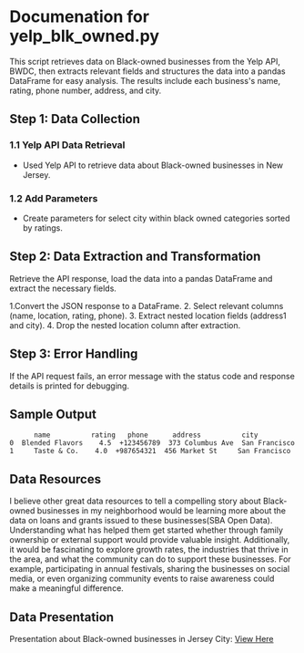 # Documenation for yelp_blk_owned.py
This script retrieves data on Black-owned businesses from the Yelp API, BWDC, then extracts relevant fields and structures the data into a pandas DataFrame for easy analysis. The results include each business's name, rating, phone number, address, and city.


## Step 1: Data Collection
### 1.1 Yelp API Data Retrieval
- Used Yelp API to retrieve data about Black-owned businesses in New Jersey. 



### 1.2 Add Parameters 
- Create parameters for select city within black owned categories sorted by ratings. 

## Step 2: Data Extraction and Transformation
Retrieve the API response, load the data into a pandas DataFrame and extract the necessary fields.

1.Convert the JSON response to a DataFrame.
2. Select relevant columns (name, location, rating, phone).
3. Extract nested location fields (address1 and city).
4. Drop the nested location column after extraction.

## Step 3: Error Handling 
If the API request fails, an error message with the status code and response details is printed for debugging.


## Sample Output
```
      name          rating   phone      address          city
0  Blended Flavors    4.5  +123456789  373 Columbus Ave  San Francisco
1     Taste & Co.    4.0  +987654321  456 Market St     San Francisco
```

## Data Resources 
I believe other great data resources to tell a compelling story about Black-owned businesses in my neighborhood would be learning more about the data on loans and grants issued to these businesses(SBA Open Data). Understanding what has helped them get started whether through family ownership or external support would provide valuable insight. Additionally, it would be fascinating to explore growth rates, the industries that thrive in the area, and what the community can do to support these businesses. For example, participating in annual festivals, sharing the businesses on social media, or even organizing community events to raise awareness could make a meaningful difference. 

## Data Presentation
Presentation about Black-owned businesses in Jersey City:
[View Here](https://prezi.com/view/IFdUO38q8i7ICYuWi3j4/)